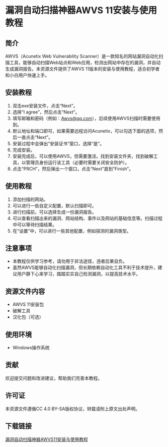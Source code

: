 # 漏洞自动扫描神器AWVS 11安装与使用教程

## 简介
AWVS（Acunetix Web Vulnerability Scanner）是一款知名的网站漏洞自动化扫描工具，能够自动扫描Web站点和Web应用，检测出网站中存在的漏洞，并自动生成漏洞报告。本资源文件提供了AWVS 11版本的安装与使用教程，适合初学者和小白用户快速上手。

## 安装教程
1. 双击exe安装文件，点击“Next”。
2. 选择“I agree”，然后点击“Next”。
3. 填写邮箱和密码（例如：Awvs@qq.com），后续使用AWVS扫描时需要使用到。
4. 默认地址和端口即可，如果需要远程访问Acunetix，可以勾选下面的选项，然后一直点击“Next”。
5. 安装过程中会弹出“安装证书”窗口，选择“是”。
6. 完成安装。
7. 安装完成后，可以使用AWVS，但需要激活。找到安装文件夹，找到破解工具，以管理员身份运行该工具（必要时需要关闭安全防护）。
8. 点击“PRCH”，然后弹出一个窗口，点击“Next”直到“Finish”。

## 使用教程
1. 添加扫描的网站。
2. 可以进行一些自定义配置，默认扫描即可。
3. 进行扫描前，可以选择生成一份漏洞报告。
4. 可以查看扫描出来的漏洞、网站结构、事件以及网站的基础信息等。扫描过程中可以等待扫描结果。
5. 在“设置”中，可以进行一些其他配置，例如探测的漏洞类型。

## 注意事项
- 本教程仅供学习参考，请勿用于非法途径，违者后果自负。
- 虽然AWVS能够自动化扫描漏洞，但长期依赖自动化工具不利于技术提升，建议用户静下心来学习，踏踏实实自己检测漏洞，以提高技术水平。

## 资源文件内容
- AWVS 11安装包
- 破解工具
- 汉化包（可选）

## 使用环境
- Windows操作系统

## 贡献
欢迎提交问题和改进建议，帮助我们完善本教程。

## 许可证
本资源文件遵循CC 4.0 BY-SA版权协议，转载请附上原文出处声明。

## 下载链接

[漏洞自动扫描神器AWVS11安装与使用教程](https://pan.quark.cn/s/a12e999440b6)